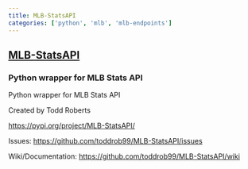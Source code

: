 ```yaml
---
title: MLB-StatsAPI
categories: ['python', 'mlb', 'mlb-endpoints']
---
```

## [MLB-StatsAPI](https://github.com/toddrob99/MLB-StatsAPI)

### Python wrapper for MLB Stats API


Python wrapper for MLB Stats API

Created by Todd Roberts

https://pypi.org/project/MLB-StatsAPI/

Issues: https://github.com/toddrob99/MLB-StatsAPI/issues

Wiki/Documentation: https://github.com/toddrob99/MLB-StatsAPI/wiki
